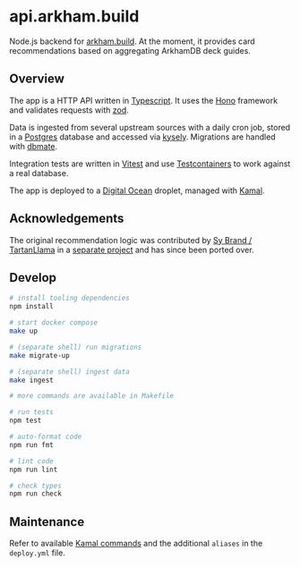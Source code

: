 # api.arkham.build

Node.js backend for [arkham.build](https://arkham.build). At the moment, it provides card recommendations based on aggregating ArkhamDB deck guides.

## Overview

The app is a HTTP API written in [Typescript](https://www.typescriptlang.org/). It uses the [Hono](https://hono.dev/) framework and validates requests with [zod](https://zod.dev/).

Data is ingested from several upstream sources with a daily cron job, stored in a [Postgres](https://www.postgresql.org/) database and accessed via [kysely](https://kysely.dev/). Migrations are handled with [dbmate](https://github.com/amacneil/dbmate).

Integration tests are written in [Vitest](https://vitest.dev/) and use [Testcontainers](https://testcontainers.com/) to work against a real database.

The app is deployed to a [Digital Ocean](https://www.digitalocean.com/) droplet, managed with [Kamal](https://kamal-deploy.org/).

## Acknowledgements

The original recommendation logic was contributed by [Sy Brand / TartanLlama](https://github.com/TartanLlama) in a [separate project](https://github.com/TartanLlama/arkham-rec-provider/) and has since been ported over.

## Develop

```sh
# install tooling dependencies
npm install

# start docker compose
make up

# (separate shell) run migrations
make migrate-up

# (separate shell) ingest data
make ingest

# more commands are available in Makefile
```

```sh
# run tests
npm test

# auto-format code
npm run fmt

# lint code
npm run lint

# check types
npm run check
```

## Maintenance

Refer to available [Kamal commands](https://kamal-deploy.org/docs/commands/view-all-commands/) and the additional `aliases` in the `deploy.yml` file.
